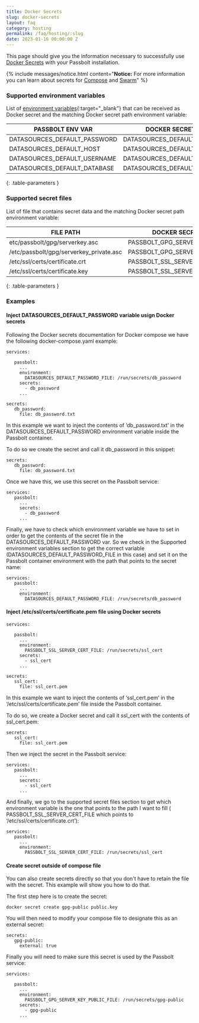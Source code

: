 ```yaml
---
title: Docker Secrets
slug: docker-secrets
layout: faq
category: hosting
permalink: /faq/hosting/:slug
date: 2023-01-16 00:00:00 Z
---
```

This page should give you the information necessary to successfully use [Docker Secrets](https://docs.docker.com/engine/swarm/secrets/) with your Passbolt installation.

{% include messages/notice.html
    content="<b>Notice:</b> For more information you can learn about secrets for [Compose](https://docs.docker.com/compose/compose-file/#secrets) and [Swarm](https://docs.docker.com/engine/swarm/secrets/)"
%}


### Supported environment variables
List of [environment variables](/configure/environment/reference.html){:target="_blank"} that can be received as Docker secret and the matching Docker secret path environment variable:

| PASSBOLT ENV VAR                         | DOCKER SECRET ENV VAR                                                     | 
| ---------------------------------------- | ------------------------------------------------------------------------- | 
| DATASOURCES_DEFAULT_PASSWORD             | DATASOURCES_DEFAULT_PASSWORD_FILE                                         |
| DATASOURCES_DEFAULT_HOST                 | DATASOURCES_DEFAULT_HOST_FILE                                             |
| DATASOURCES_DEFAULT_USERNAME             | DATASOURCES_DEFAULT_USERNAME_FILE                                         |
| DATASOURCES_DEFAULT_DATABASE             | DATASOURCES_DEFAULT_DATABASE_FILE                                         |
{: .table-parameters }


### Supported secret files
List of file that contains secret data and the matching Docker secret path environment variable:

| FILE PATH                                |  DOCKER SECRET ENV VAR                                                    |
| ---------------------------------------- | ------------------------------------------------------------------------- |
| etc/passbolt/gpg/serverkey.asc           | PASSBOLT_GPG_SERVER_KEY_PUBLIC_FILE                                       | 
| /etc/passbolt/gpg/serverkey_private.asc  | PASSBOLT_GPG_SERVER_KEY_PRIVATE_FILE                                      | 
| /etc/ssl/certs/certificate.crt           | PASSBOLT_SSL_SERVER_CERT_FILE                                             | 
| /etc/ssl/certs/certificate.key           | PASSBOLT_SSL_SERVER_KEY_FILE                                              |
{: .table-parameters }

### Examples 
#### Inject DATASOURCES_DEFAULT_PASSWORD variable usign Docker secrets
Following the Docker secrets documentation for Docker compose we have the following docker-compose.yaml example:
```
services:

   passbolt:
     ... 
     environment:
       DATASOURCES_DEFAULT_PASSWORD_FILE: /run/secrets/db_password
     secrets:
       - db_password
     ...

secrets:
   db_password:
     file: db_password.txt
```
 
In this example we want to inject the contents of ‘db_password.txt’ in the DATASOURCES_DEFAULT_PASSWORD environment variable inside the Passbolt container.

To do so we create the secret and call it db_password in this snippet:
```
secrets:
   db_password:
     file: db_password.txt
```

Once we have this, we use this secret on the Passbolt service:
```
services:
   passbolt:
     ... 
     secrets:
       - db_password
     ...
```

Finally, we have to check which environment variable we have to set in order to get the contents of the secret file in the DATASOURCES_DEFAULT_PASSWORD var. So we check in the Supported environment variables section to get the correct variable (DATASOURCES_DEFAULT_PASSWORD_FILE in this case) and set it on the Passbolt container environment with the path that points to the secret name:
```
services:
   passbolt:
     ... 
     environment:
       DATASOURCES_DEFAULT_PASSWORD_FILE: /run/secrets/db_password
```

#### Inject /etc/ssl/certs/certificate.pem file using Docker secrets
```
services:

   passbolt:
     ... 
     environment:
       PASSBOLT_SSL_SERVER_CERT_FILE: /run/secrets/ssl_cert
     secrets:
       - ssl_cert
     ...

secrets:
   ssl_cert:
     file: ssl_cert.pem
```

In this example we want to inject the contents of ‘ssl_cert.pem’ in the ‘/etc/ssl/certs/certificate.pem’ file inside the Passbolt container. 

To do so, we create a Docker secret and call it ssl_cert with the contents of ssl_cert.pem:
```
secrets:
   ssl_cert:
     file: ssl_cert.pem
```


Then we inject the secret in the Passbolt service:
```
services:
   passbolt:
     ... 
     secrets:
       - ssl_cert
     ...
```
And finally, we go to the supported secret files section to get which environment variable is the one that points to the path I want to fill ( PASSBOLT_SSL_SERVER_CERT_FILE which points to ‘/etc/ssl/certs/certificate.crt’):
```
services:
   passbolt:
     ... 
     environment:
       PASSBOLT_SSL_SERVER_CERT_FILE: /run/secrets/ssl_cert
```
#### Create secret outside of compose file
You can also create secrets directly so that you don't have to retain the file with the secret. This example will show you how to do that.

The first step here is to create the secret:
```
docker secret create gpg-public public.key
```

You will then need to modify your compose file to designate this as an external secret:
```
secrets:
   gpg-public:
     external: true
```

Finally you will need to make sure this secret is used by the Passbolt service:
```
services:

   passbolt:
     ... 
     environment:
       PASSBOLT_GPG_SERVER_KEY_PUBLIC_FILE: /run/secrets/gpg-public
     secrets:
       - gpg-public
     ...
```